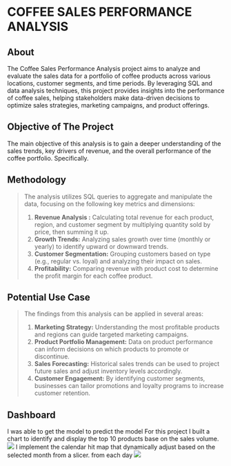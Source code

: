 # COFFEE SALES PERFORMANCE ANALYSIS

## About
The Coffee Sales Performance Analysis project aims to analyze and evaluate the sales data for a portfolio of coffee products across various locations, customer segments, and time periods. By leveraging SQL and data analysis techniques, this project provides insights into the performance of coffee sales, helping stakeholders make data-driven decisions to optimize sales strategies, marketing campaigns, and product offerings.

## Objective of The Project
The main objective of this analysis is to gain a deeper understanding of the sales trends, key drivers of revenue, and the overall performance of the coffee portfolio. Specifically.

## Methodology
> The analysis utilizes SQL queries to aggregate and manipulate the data, focusing on the following key metrics and dimensions:
> 1. **Revenue Analysis :** Calculating total revenue for each product, region, and customer segment by multiplying quantity sold by price, then summing it up.
> 2. **Growth Trends:** Analyzing sales growth over time (monthly or yearly) to identify upward or downward trends.
> 3. **Customer Segmentation:** Grouping customers based on type (e.g., regular vs. loyal) and analyzing their impact on sales.
> 4. **Profitability:** Comparing revenue with product cost to determine the profit margin for each coffee product.

## Potential Use Case
> The findings from this analysis can be applied in several areas:
> 1. **Marketing Strategy:** Understanding the most profitable products and regions can guide targeted marketing campaigns.
> 2. **Product Portfolio Management:** Data on product performance can inform decisions on which products to promote or discontinue.
> 3.  **Sales Forecasting:** Historical sales trends can be used to project future sales and adjust inventory levels accordingly.
> 4.  **Customer Engagement:** By identifying customer segments, businesses can tailor promotions and loyalty programs to increase customer retention.

## Dashboard
I was able to get the model to predict the model
For this project I built a chart to identify and display the top 10 products base on the sales volume. 
![](https://github.com/user-attachments/assets/187b0661-408c-4ae4-b26c-e37055ec80d3)
I implement the calendar hit map that dynamically adjust based on the selected month from a slicer. from each day 
![](https://github.com/user-attachments/assets/d557c902-97dc-43bd-8188-65dbb2f16885)
